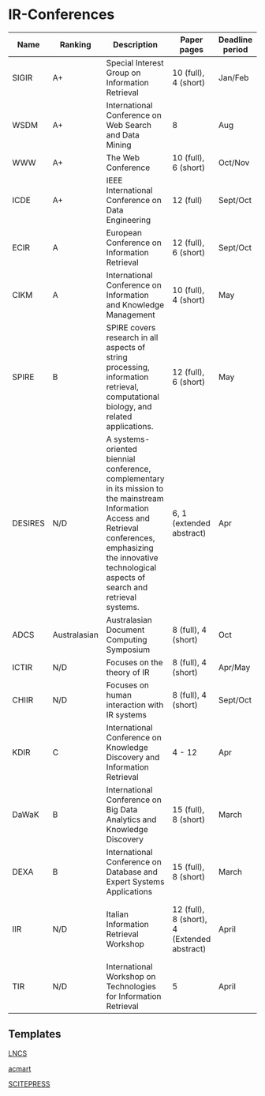 # IR-Conferences

| Name      | Ranking  | Description | Paper pages     | Deadline period | Template | Note |
| --------- | -------- | ----------- | --------------- | --------------- | -------- | ---- |
| SIGIR     | A+       | Special Interest Group on Information Retrieval | 10 (full), 4 (short) | Jan/Feb         | ACM |
| WSDM      | A+       | International Conference on Web Search and Data Mining | 8                    | Aug             | ACM |
| WWW       | A+       | The Web Conference | 10 (full), 6 (short) | Oct/Nov         | ACM  | |
| ICDE      | A+       | IEEE International Conference on Data Engineering | 12 (full) | Sept/Oct | IEEE  | Papers can be accepted as short |
| ECIR      | A        | European Conference on Information Retrieval | 12 (full), 6 (short) | Sept/Oct        | LNCS | Reproducibility Track |
| CIKM      | A        | International Conference on Information and Knowledge Management | 10 (full), 4 (short) | May             | ACM | |
| SPIRE     | B        | SPIRE covers research in all aspects of string processing, information retrieval, computational biology, and related applications. | 12 (full), 6 (short) | May             | LNCS | 
| DESIRES   | N/D      | A systems-oriented biennial conference, complementary in its mission to the mainstream Information Access and Retrieval conferences, emphasizing the innovative technological aspects of search and retrieval systems.| 6, 1 (extended abstract) | Apr | ACM | Runs every 2 years on the 'even' years ('18, '20, '22, ...) |
| ADCS      | Australasian | Australasian Document Computing Symposium | 8 (full), 4 (short)  | Oct | ACM | |
| ICTIR     | N/D      |  Focuses on the theory of IR |   8 (full), 4 (short)  | Apr/May | ACM | |
| CHIIR     | N/D      |  Focuses on human interaction with IR systems | 8 (full), 4 (short)  | Sept/Oct | ACM | |
| KDIR      | C        | International Conference on Knowledge Discovery and Information Retrieval | 4 - 12               | Apr      | SCITEPRESS | KDIR is part of IC3K |   
| DaWaK     | B        | International Conference on Big Data Analytics and Knowledge Discovery | 15 (full), 8 (short) | March | LNCS |
| DEXA      | B        | International Conference on Database and Expert Systems Applications | 15 (full), 8 (short) | March | LNCS |
| IIR       | N/D      | Italian Information Retrieval Workshop | 12 (full), 8 (short), 4 (Extended abstract) | April | LNCS | Already published results allowed for extended abstract
| TIR       | N/D      | International Workshop on Technologies for Information Retrieval | 5 | April | LNCS |


## Templates

[LNCS](https://www.springer.com/gp/computer-science/lncs/conference-proceedings-guidelines)

[acmart](https://www.acm.org/publications/proceedings-template)

[SCITEPRESS](http://www.scitepress.org/documents/SCITEPRESS_Conference_Latex.zip)
